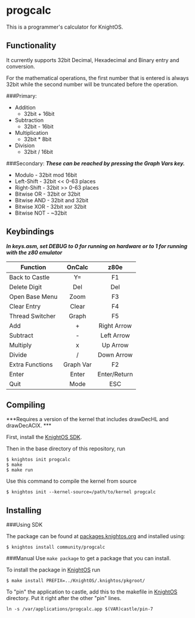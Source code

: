 # progcalc
This is a programmer's calculator for KnightOS.


## Functionality

It currently supports 32bit  Decimal, Hexadecimal and Binary entry and conversion. 

For the mathematical operations, the first number that is entered is always 32bit while the second number will be truncated before the operation.

###Primary:

- Addition
	- 32bit + 16bit
- Subtraction
	- 32bit - 16bit
- Multiplication
	- 32bit * 8bit
- Division
	- 32bit / 16bit

###Secondary:
***These can be reached by pressing the Graph Vars key.***

- Modulo
        - 32bit mod 16bit
- Left-Shift
        - 32bit << 0-63 places
- Right-Shift
        - 32bit >> 0-63 places
- Bitwise OR
        - 32bit or 32bit
- Bitwise AND
        - 32bit and 32bit
- Bitwise XOR
        - 32bit xor 32bit
- Bitwise NOT
        - ~32bit

## Keybindings
***In keys.asm, set DEBUG to 0 for running on hardware or to 1 for running with the z80 emulator***

|Function			| OnCalc	|z80e				|
|-----------------------------|:---------------:|:---------------------:|
|Back to Castle 	| Y=			|F1				|
|Delete Digit	 	| Del		|Del				|
|Open Base Menu	| Zoom		|F3				|
|Clear Entry	 	| Clear		|F4				|
|Thread Switcher	| Graph		|F5				|
|Add			| +			|Right Arrow		|
|Subtract		 	| -			|Left Arrow		|
|Multiply			| x			|Up Arrow		|
|Divide			| /			|Down Arrow		|
|Extra Functions	| Graph Var	|F2				|
|Enter			|Enter		|Enter/Return		|
|Quit			|Mode		|ESC			|


## Compiling
***Requires a version of the kernel that includes drawDecHL and drawDecACIX. ***

First, install the [KnightOS SDK](http://www.knightos.org/sdk).

Then in the base directory of this repository, run

    $ knightos init progcalc
    $ make
    $ make run

Use this command to compile the kernel from source
   
    $ knightos init --kernel-source=/path/to/kernel progcalc

    
## Installing

###Using SDK

The package can be found at [packages.knightos.org](https://packages.knightos.org/community/progcalc) and installed using:

    $ knightos install community/progcalc

###Manual
Use `make package` to get a package that you can install.

To install the package in [KnightOS](https://github.com/KnightOS/KnightOS) run

    $ make install PREFIX=../KnightOS/.knightos/pkgroot/

To "pin" the application to castle, add this to the makefile in [KnightOS](https://github.com/KnightOS/KnightOS) directory. Put it right after the other "pin" lines.

    ln -s /var/applications/progcalc.app $(VAR)castle/pin-7
